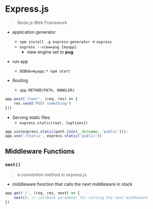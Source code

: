 # Express.js
> Node.js Web Framework

* application generator
  * `npm install -g express-generator` &rarr; `express`
  * `express --view=pug [myapp]`
    * view engine set to **pug**

* run app
  * `DEBUG=myapp:* npm start`

* Routing
  * `app.METHOD(PATH, HANDLER)`
```javascript
app.post('/user', (req, res) => {
    res.send('POST something')
}))
```

* Serving static files
  * `express.static(root, [options])`
```javascript
app.use(express.static(path.join(__dirname, 'public')));
app.use('/static', express.static('public'))
```

## Middleware Functions

### `next()`
> a convention method in express.js
* middleware function that calls the next middleware in stack
```javascript
app.get('/', (req, res, next) => {
    next(); // callback parameter for calling the next middleware
})
```